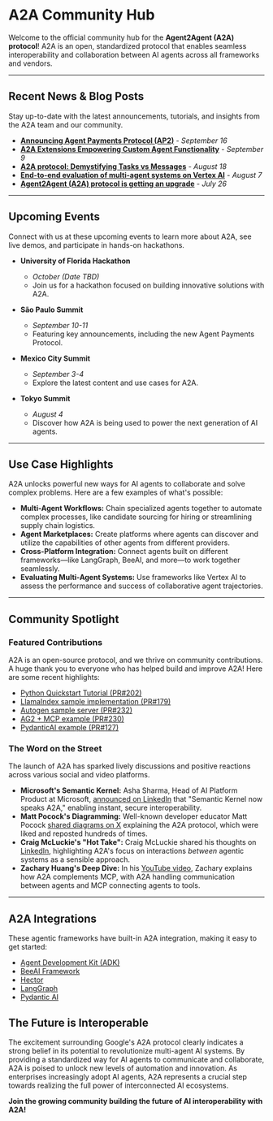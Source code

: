 # A2A Community Hub

Welcome to the official community hub for the **Agent2Agent (A2A) protocol**! A2A is an open, standardized protocol that enables seamless interoperability and collaboration between AI agents across all frameworks and vendors.

---

## Recent News & Blog Posts

Stay up-to-date with the latest announcements, tutorials, and insights from the A2A team and our community.

- **[Announcing Agent Payments Protocol (AP2)](https://cloud.google.com/blog/products/ai-machine-learning/announcing-agent-payments-protocol-ap2)** - *September 16*
- **[A2A Extensions Empowering Custom Agent Functionality](https://developers.googleblog.com/en/a2a-extensions-empowering-custom-agent-functionality/)** - *September 9*
- **[A2A protocol: Demystifying Tasks vs Messages](https://discuss.google.dev/t/a2a-protocol-demystifying-tasks-vs-messages/255879)** - *August 18*
- **[End-to-end evaluation of multi-agent systems on Vertex AI](https://discuss.google.dev/t/end-to-end-evaluation-of-multi-agent-systems-on-vertex-ai-with-cloud-run-deployment-for-a2a-agents/250552)** - *August 7*
- **[Agent2Agent (A2A) protocol is getting an upgrade](https://cloud.google.com/blog/products/ai-machine-learning/agent2agent-protocol-is-getting-an-upgrade?e=48754805)** - *July 26*

---

## Upcoming Events

Connect with us at these upcoming events to learn more about A2A, see live demos, and participate in hands-on hackathons.

- **University of Florida Hackathon**
    - *October (Date TBD)*
    - Join us for a hackathon focused on building innovative solutions with A2A.

- **São Paulo Summit**
    - *September 10-11*
    - Featuring key announcements, including the new Agent Payments Protocol.

- **Mexico City Summit**
    - *September 3-4*
    - Explore the latest content and use cases for A2A.

- **Tokyo Summit**
    - *August 4*
    - Discover how A2A is being used to power the next generation of AI agents.

---

## Use Case Highlights

A2A unlocks powerful new ways for AI agents to collaborate and solve complex problems. Here are a few examples of what's possible:

- **Multi-Agent Workflows:** Chain specialized agents together to automate complex processes, like candidate sourcing for hiring or streamlining supply chain logistics.
- **Agent Marketplaces:** Create platforms where agents can discover and utilize the capabilities of other agents from different providers.
- **Cross-Platform Integration:** Connect agents built on different frameworks—like LangGraph, BeeAI, and more—to work together seamlessly.
- **Evaluating Multi-Agent Systems:** Use frameworks like Vertex AI to assess the performance and success of collaborative agent trajectories.

---

## Community Spotlight

### Featured Contributions

A2A is an open-source protocol, and we thrive on community contributions. A huge thank you to everyone who has helped build and improve A2A! Here are some recent highlights:

- [Python Quickstart Tutorial (PR#202)](https://github.com/a2aproject/A2A/pull/202)
- [LlamaIndex sample implementation (PR#179)](https://github.com/a2aproject/A2A/pull/179)
- [Autogen sample server (PR#232)](https://github.com/a2aproject/A2A/pull/232)
- [AG2 + MCP example (PR#230)](https://github.com/a2aproject/A2A/pull/230)
- [PydanticAI example (PR#127)](https://github.com/a2aproject/A2A/pull/127)

### The Word on the Street

The launch of A2A has sparked lively discussions and positive reactions across various social and video platforms.

- **Microsoft's Semantic Kernel:** Asha Sharma, Head of AI Platform Product at Microsoft, [announced on LinkedIn](https://www.linkedin.com/posts/aboutasha_a2a-ugcPost-7318649411704602624-0C_8) that "Semantic Kernel now speaks A2A," enabling instant, secure interoperability.
- **Matt Pocock's Diagramming:** Well-known developer educator Matt Pocock [shared diagrams on X](https://x.com/mattpocockuk/status/1910002033018421400) explaining the A2A protocol, which were liked and reposted hundreds of times.
- **Craig McLuckie's "Hot Take":** Craig McLuckie shared his thoughts on [LinkedIn](https://www.linkedin.com/posts/craigmcluckie_hot-take-on-agent2agent-vs-mcp-google-just-activity-7315939233792176128-4rGQ), highlighting A2A's focus on interactions *between* agentic systems as a sensible approach.
- **Zachary Huang's Deep Dive:** In his [YouTube video](https://www.youtube.com/watch?v=wrCF8MoXC_I), Zachary explains how A2A complements MCP, with A2A handling communication between agents and MCP connecting agents to tools.

---

## A2A Integrations

These agentic frameworks have built-in A2A integration, making it easy to get started:

- [Agent Development Kit (ADK)](https://google.github.io/adk-docs/a2a/)
- [BeeAI Framework](https://framework.beeai.dev/integrations/a2a)
- [Hector](https://github.com/kadirpekel/hector)
- [LangGraph](https://docs.langchain.com/langgraph-platform/server-a2a)
- [Pydantic AI](https://ai.pydantic.dev/a2a/)

## The Future is Interoperable

The excitement surrounding Google's A2A protocol clearly indicates a strong belief in its potential to revolutionize multi-agent AI systems. By providing a standardized way for AI agents to communicate and collaborate, A2A is poised to unlock new levels of automation and innovation. As enterprises increasingly adopt AI agents, A2A represents a crucial step towards realizing the full power of interconnected AI ecosystems.

**Join the growing community building the future of AI interoperability with A2A!**
